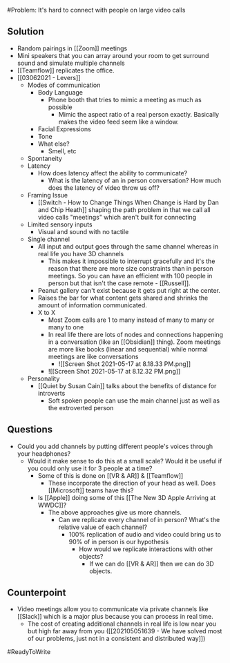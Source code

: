 #Problem: It's hard to connect with people on large video calls

## Solution
- Random pairings in [[Zoom]] meetings
- Mini speakers that you can array around your room to get surround sound and simulate multiple channels
- [[Teamflow]] replicates the office.
- [[03062021 - Levers]]
	- Modes of communication
		- Body Language
			- Phone booth that tries to mimic a meeting as much as possible
				- Mimic the aspect ratio of a real person exactly. Basically makes the video feed seem like a window. 
		- Facial Expressions
		- Tone
		- What else?
			- Smell, etc
	- Spontaneity 
	- Latency
		- How does latency affect the ability to communicate?
			- What is the latency of an in person conversation? How much does the latency of video throw us off?
	- Framing Issue
		- [[Switch - How to Change Things When Change is Hard by Dan and Chip Heath]] shaping the path problem in that we call all video calls "meetings" which aren't built for connecting
	- Limited sensory inputs
		- Visual and sound with no tactile
	- Single channel
		- All input and output goes through the same channel whereas in real life you have 3D channels
			- This makes it impossible to interrupt gracefully and it's the reason that there are more size constraints than in person meetings. So you can have an efficient with 100 people in person but that isn't the case remote - [[Russell]].
		- Peanut gallery can't exist because it gets put right at the center. 
		- Raises the bar for what content gets shared and shrinks the amount of information communicated. 
		- X to X
			- Most Zoom calls are 1 to many instead of many to many or many to one
			- In real life there are lots of nodes and connections happening in a conversation (like an [[Obsidian]] thing). Zoom meetings are more like books (linear and sequential) while normal meetings are like conversations
				- ![[Screen Shot 2021-05-17 at 8.18.33 PM.png]]
			- ![[Screen Shot 2021-05-17 at 8.12.32 PM.png]]
	- Personality
		- [[Quiet by Susan Cain]] talks about the benefits of distance for introverts
			- Soft spoken people can use the main channel just as well as the extroverted person
## Questions
- Could you add channels by putting different people's voices through your headphones?
	- Would it make sense to do this at a small scale? Would it be useful if you could only use it for 3 people at a time?
		- Some of this is done on [[VR & AR]] & [[Teamflow]]
			- These incorporate the direction of your head as well. Does [[Microsoft]] teams have this?
		- Is [[Apple]] doing some of this [[The New 3D Apple Arriving at WWDC]]?
			- The above approaches give us more channels. 
				- Can we replicate every channel of in person? What's the relative value of each channel? 
					- 100% replication of audio and video could bring us to 90% of in person is our hypothesis
						- How would we replicate interactions with other objects? 
							- If we can do [[VR & AR]] then we can do 3D objects. 

## Counterpoint
- Video meetings allow you to communicate via private channels like [[Slack]] which is a major plus because you can process in real time.
	- The cost of creating additional channels in real life is low near you but high far away from you ([[202105051639 - We have solved most of our problems, just not in a consistent and distributed way]])

#ReadyToWrite 